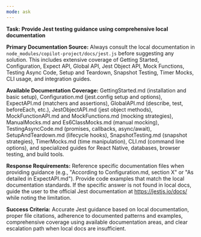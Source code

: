 ```yaml
---
mode: ask
---
```


**Task: Provide Jest testing guidance using comprehensive local documentation**

**Primary Documentation Source:** Always consult the local documentation in `node_modules/copilot-project/docs/jest.js` before suggesting any solution. This includes extensive coverage of Getting Started, Configuration, Expect API, Global API, Jest Object API, Mock Functions, Testing Async Code, Setup and Teardown, Snapshot Testing, Timer Mocks, CLI usage, and integration guides.

**Available Documentation Coverage:** GettingStarted.md (installation and basic setup), Configuration.md (jest.config setup and options), ExpectAPI.md (matchers and assertions), GlobalAPI.md (describe, test, beforeEach, etc.), JestObjectAPI.md (jest object methods), MockFunctionAPI.md and MockFunctions.md (mocking strategies), ManualMocks.md and Es6ClassMocks.md (manual mocking), TestingAsyncCode.md (promises, callbacks, async/await), SetupAndTeardown.md (lifecycle hooks), SnapshotTesting.md (snapshot strategies), TimerMocks.md (time manipulation), CLI.md (command line options), and specialized guides for React Native, databases, browser testing, and build tools.

**Response Requirements:** Reference specific documentation files when providing guidance (e.g., "According to Configuration.md, section X" or "As detailed in ExpectAPI.md"). Provide code examples that match the local documentation standards. If the specific answer is not found in local docs, guide the user to the official Jest documentation at https://jestjs.io/docs/ while noting the limitation.

**Success Criteria:** Accurate Jest guidance based on local documentation, proper file citations, adherence to documented patterns and examples, comprehensive coverage using available documentation areas, and clear escalation path when local docs are insufficient.
